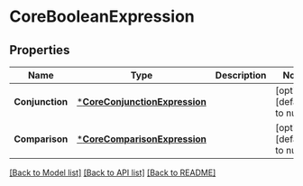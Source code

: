 # CoreBooleanExpression

## Properties
Name | Type | Description | Notes
------------ | ------------- | ------------- | -------------
**Conjunction** | [***CoreConjunctionExpression**](coreConjunctionExpression.md) |  | [optional] [default to null]
**Comparison** | [***CoreComparisonExpression**](coreComparisonExpression.md) |  | [optional] [default to null]

[[Back to Model list]](../README.md#documentation-for-models) [[Back to API list]](../README.md#documentation-for-api-endpoints) [[Back to README]](../README.md)


